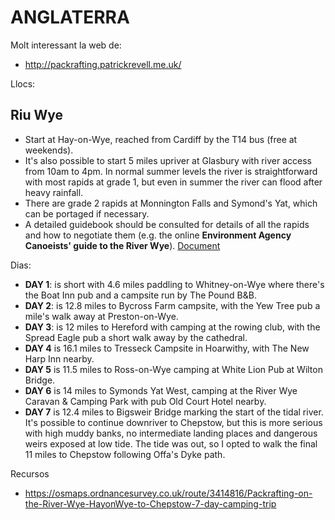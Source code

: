 # ANGLATERRA

Molt interessant la web de:
- http://packrafting.patrickrevell.me.uk/

Llocs:

## Riu Wye

- Start at Hay-on-Wye, reached from Cardiff by the T14 bus (free at weekends). 
- It's also possible to start 5 miles upriver at Glasbury with river access from 10am to 4pm. In normal summer levels the river is straightforward with 
most rapids at grade 1, but even in summer the river can flood after heavy rainfall. 
- There are grade 2 rapids at Monnington Falls and Symond's Yat, which can be portaged if necessary. 
- A detailed guidebook should be consulted for details of all the rapids and how to negotiate them (e.g. the online **Environment Agency Canoeists' guide to the River Wye**). [Document](https://assets.publishing.service.gov.uk/government/uploads/system/uploads/attachment_data/file/301603/gemi1011bujd-e-e.pdf)

Dias:
- **DAY 1**: is short with 4.6 miles paddling to Whitney-on-Wye where there's the Boat Inn pub and a campsite run by The Pound B&B. 
- **DAY 2**: is 12.8 miles to Bycross Farm campsite, with the Yew Tree pub a mile's walk away at Preston-on-Wye. 
- **DAY 3**: is 12 miles to Hereford with camping at the rowing club, with the Spread Eagle pub a short walk away by the cathedral. 
- **DAY 4** is 16.1 miles to Tresseck Campsite in Hoarwithy, with The New Harp Inn nearby. 
- **DAY 5** is 11.5 miles to Ross-on-Wye camping at White Lion Pub at Wilton Bridge. 
- **DAY 6** is 14 miles to Symonds Yat West, camping at the River Wye Caravan & Camping Park with pub Old Court Hotel nearby. 
- **DAY 7** is 12.4 miles to Bigsweir Bridge marking the start of the tidal river. It's possible to continue downriver to Chepstow, but this is more serious with high muddy banks, no intermediate landing places and dangerous weirs exposed at low tide. The tide was out, so I opted to walk the final 11 miles to Chepstow following Offa's Dyke path.

Recursos
- https://osmaps.ordnancesurvey.co.uk/route/3414816/Packrafting-on-the-River-Wye-HayonWye-to-Chepstow-7-day-camping-trip
